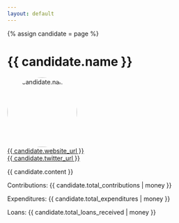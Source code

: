 ```yaml
---
layout: default
---
```

{% assign candidate = page %}

<h1>{{ candidate.name }}</h1>
<div>
  <img style="width: 10rem; border-radius: 5rem;" src="{{ candidate.photo_url | default: 'https://s3-us-west-1.amazonaws.com/odca-candidate-photos/no-image.png' }}" alt="{{ candidate.name }}" />
</div>
<div><a href="{{ candidate.website_url }}">{{ candidate.website_url }}</a></div>
<div><a href="https://twitter.com/{{ candidate.twitter_url }}">{{ candidate.twitter_url }}</a></div>

{{ candidate.content }}

<p>Contributions: {{ candidate.total_contributions | money }}</p>
<p>Expenditures: {{ candidate.total_expenditures | money }}</p>
<p>Loans: {{ candidate.total_loans_received | money }}</p>
